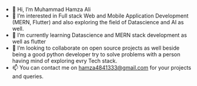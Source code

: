 - 👋 Hi, I’m Muhammad Hamza Ali
- 👀 I’m interested in Full stack Web and Mobile Application Development (MERN, Flutter) and also exploring the field of Datascience and AI as well.
- 🌱 I’m currently learning Datascience and MERN stack development as well as flutter 
- 💞️ I’m looking to collaborate on open source projects as well beside being a good python developer try to solve problems with a person having mind of exploring evry Tech stack.
- 📫 You can contact me on hamza4841333@gmail.com for your projects and queries.

<!---
mhamza-ali/mhamza-ali is a ✨ special ✨ repository because its `README.md` (this file) appears on your GitHub profile.
You can click the Preview link to take a look at your changes.
--->
